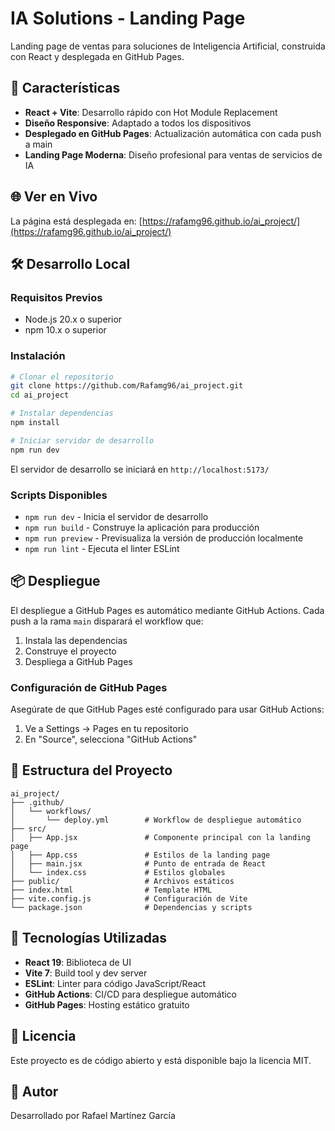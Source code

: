 # IA Solutions - Landing Page

Landing page de ventas para soluciones de Inteligencia Artificial, construida con React y desplegada en GitHub Pages.

## 🚀 Características

- **React + Vite**: Desarrollo rápido con Hot Module Replacement
- **Diseño Responsive**: Adaptado a todos los dispositivos
- **Desplegado en GitHub Pages**: Actualización automática con cada push a main
- **Landing Page Moderna**: Diseño profesional para ventas de servicios de IA

## 🌐 Ver en Vivo

La página está desplegada en: [https://rafamg96.github.io/ai_project/](https://rafamg96.github.io/ai_project/)

## 🛠️ Desarrollo Local

### Requisitos Previos

- Node.js 20.x o superior
- npm 10.x o superior

### Instalación

```bash
# Clonar el repositorio
git clone https://github.com/Rafamg96/ai_project.git
cd ai_project

# Instalar dependencias
npm install

# Iniciar servidor de desarrollo
npm run dev
```

El servidor de desarrollo se iniciará en `http://localhost:5173/`

### Scripts Disponibles

- `npm run dev` - Inicia el servidor de desarrollo
- `npm run build` - Construye la aplicación para producción
- `npm run preview` - Previsualiza la versión de producción localmente
- `npm run lint` - Ejecuta el linter ESLint

## 📦 Despliegue

El despliegue a GitHub Pages es automático mediante GitHub Actions. Cada push a la rama `main` disparará el workflow que:

1. Instala las dependencias
2. Construye el proyecto
3. Despliega a GitHub Pages

### Configuración de GitHub Pages

Asegúrate de que GitHub Pages esté configurado para usar GitHub Actions:

1. Ve a Settings → Pages en tu repositorio
2. En "Source", selecciona "GitHub Actions"

## 🎨 Estructura del Proyecto

```
ai_project/
├── .github/
│   └── workflows/
│       └── deploy.yml        # Workflow de despliegue automático
├── src/
│   ├── App.jsx               # Componente principal con la landing page
│   ├── App.css               # Estilos de la landing page
│   ├── main.jsx              # Punto de entrada de React
│   └── index.css             # Estilos globales
├── public/                   # Archivos estáticos
├── index.html                # Template HTML
├── vite.config.js            # Configuración de Vite
└── package.json              # Dependencias y scripts
```

## 🔧 Tecnologías Utilizadas

- **React 19**: Biblioteca de UI
- **Vite 7**: Build tool y dev server
- **ESLint**: Linter para código JavaScript/React
- **GitHub Actions**: CI/CD para despliegue automático
- **GitHub Pages**: Hosting estático gratuito

## 📝 Licencia

Este proyecto es de código abierto y está disponible bajo la licencia MIT.

## 👥 Autor

Desarrollado por Rafael Martínez García
